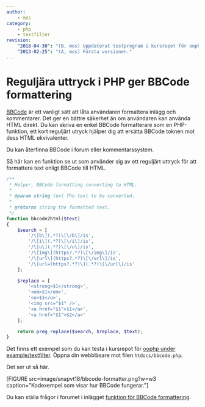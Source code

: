 ```yaml
---
author:
    - mos
category:
    - php
    - textfilter
revision:
    "2018-04-30": "(B, mos) Uppdaterat testprogram i kursrepot för oophp."
    "2013-02-25": "(A, mos) Första versionen."
...
```

Reguljära uttryck i PHP ger BBCode formattering
==================================

[BBCode](http://sv.wikipedia.org/wiki/BBCode) är ett vanligt sätt att låta användaren formattera inlägg och kommentarer. Det ger en bättre säkerhet än om användaren kan använda HTML direkt. Du kan skriva en enkel BBCode formatterare som en PHP-funktion, ett kort reguljärt utryck hjälper dig att ersätta BBCode toknen mot dess HTML ekvivalenter.

Du kan återfinna BBCode i forum eller kommentarssystem.

<!-- more -->

Så här kan en funktion se ut som använder sig av ett reguljärt uttryck för att formattera text enligt BBCode till HTML.

```php
/**
 * Helper, BBCode formatting converting to HTML.
 *
 * @param string text The text to be converted.
 *
 * @returns string the formatted text.
 */
function bbcode2html($text)
{
    $search = [
        '/\[b\](.*?)\[\/b\]/is',
        '/\[i\](.*?)\[\/i\]/is',
        '/\[u\](.*?)\[\/u\]/is',
        '/\[img\](https?.*?)\[\/img\]/is',
        '/\[url\](https?.*?)\[\/url\]/is',
        '/\[url=(https?.*?)\](.*?)\[\/url\]/is'
    ];

    $replace = [
        '<strong>$1</strong>',
        '<em>$1</em>',
        '<u>$1</u>',
        '<img src="$1" />',
        '<a href="$1">$1</a>',
        '<a href="$1">$2</a>'
    ];

    return preg_replace($search, $replace, $text);
}
```

Det finns ett exempel som du kan testa i kursrepot för [oophp under example/textfilter](https://github.com/dbwebb-se/oophp/tree/master/example/textfilter). Öppna din webbläsare mot filen `htdocs/bbcode.php`.

Det ser ut så här.

[FIGURE src=image/snapvt18/bbcode-formatter.png?w=w3 caption="Kodexempel som visar hur BBCode fungerar."]

Du kan ställa frågor i forumet i inlägget [funktion för BBCode formattering](t/288).
